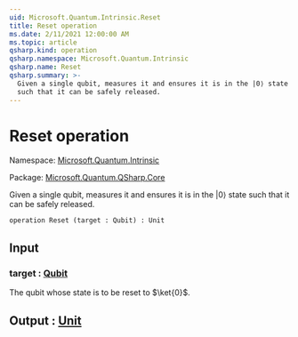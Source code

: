 ```yaml
---
uid: Microsoft.Quantum.Intrinsic.Reset
title: Reset operation
ms.date: 2/11/2021 12:00:00 AM
ms.topic: article
qsharp.kind: operation
qsharp.namespace: Microsoft.Quantum.Intrinsic
qsharp.name: Reset
qsharp.summary: >-
  Given a single qubit, measures it and ensures it is in the |0⟩ state
  such that it can be safely released.
---
```


# Reset operation

Namespace: [Microsoft.Quantum.Intrinsic](xref:Microsoft.Quantum.Intrinsic)

Package: [Microsoft.Quantum.QSharp.Core](https://nuget.org/packages/Microsoft.Quantum.QSharp.Core)


Given a single qubit, measures it and ensures it is in the |0⟩ statesuch that it can be safely released.

```qsharp
operation Reset (target : Qubit) : Unit
```


## Input

### target : [Qubit](xref:microsoft.quantum.lang-ref.qubit)

The qubit whose state is to be reset to $\ket{0}$.



## Output : [Unit](xref:microsoft.quantum.lang-ref.unit)

